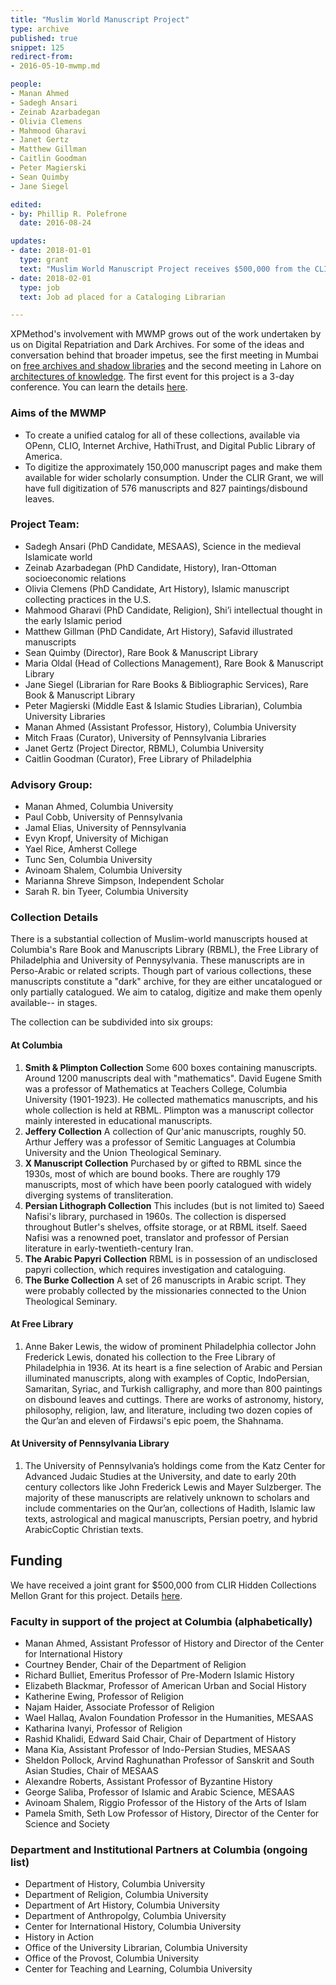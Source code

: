 ```yaml
---
title: "Muslim World Manuscript Project"
type: archive
published: true
snippet: 125
redirect-from:
- 2016-05-10-mwmp.md

people:
- Manan Ahmed
- Sadegh Ansari
- Zeinab Azarbadegan
- Olivia Clemens
- Mahmood Gharavi
- Janet Gertz
- Matthew Gillman
- Caitlin Goodman
- Peter Magierski
- Sean Quimby
- Jane Siegel

edited:
- by: Phillip R. Polefrone
  date: 2016-08-24

updates:
- date: 2018-01-01
  type: grant
  text: "Muslim World Manuscript Project receives $500,000 from the CLIR Hidden Collections Mellon Grant"
- date: 2018-02-01
  type: job
  text: Job ad placed for a Cataloging Librarian

---
```


XPMethod's involvement with MWMP grows out of the work undertaken by us on
Digital Repatriation and Dark Archives. For some of the ideas and conversation
behind that broader impetus, see the first meeting in Mumbai on [free archives
and shadow
libraries](http://xpmethod.plaintext.in/knowledge-design-studio/digital-justice.html)
and the second meeting in Lahore on [architectures of
knowledge](http://xpmethod.plaintext.in/events/lahore.html). The first event
for this project is a 3-day conference. You can learn the details
[here](http://xpmethod.plaintext.in/events/mwmpconf.html).  

### Aims of the MWMP

* To create a unified catalog for all of these collections, available via OPenn, CLIO, Internet Archive, HathiTrust, and Digital Public Library of America.
* To digitize the approximately 150,000 manuscript pages and make them available for wider scholarly consumption. Under the CLIR Grant, we will have full digitization of 576 manuscripts and 827 paintings/disbound leaves.


### Project Team: 

* Sadegh Ansari (PhD Candidate, MESAAS), Science in the medieval Islamicate world
* Zeinab Azarbadegan (PhD Candidate, History), Iran-Ottoman socioeconomic relations
* Olivia Clemens (PhD Candidate, Art History), Islamic manuscript collecting practices in the U.S.
* Mahmood Gharavi (PhD Candidate, Religion), Shi’i intellectual thought in the early Islamic period
* Matthew Gillman (PhD Candidate, Art History), Safavid illustrated manuscripts
* Sean Quimby (Director), Rare Book & Manuscript Library
* Maria Oldal (Head of Collections Management), Rare Book & Manuscript Library
* Jane Siegel (Librarian for Rare Books & Bibliographic Services), Rare Book & Manuscript Library
* Peter Magierski (Middle East & Islamic Studies Librarian), Columbia University Libraries
* Manan Ahmed (Assistant Professor, History), Columbia University 
* Mitch Fraas (Curator), University of Pennsylvania Libraries
* Janet Gertz (Project Director, RBML), Columbia University
* Caitlin Goodman (Curator), Free Library of Philadelphia

### Advisory Group:

* Manan Ahmed, Columbia University
* Paul Cobb, University of Pennsylvania
* Jamal Elias, University of Pennsylvania
* Evyn Kropf, University of Michigan
* Yael Rice, Amherst College
* Tunc Sen, Columbia University
* Avinoam Shalem, Columbia University
* Marianna Shreve Simpson, Independent Scholar
* Sarah R. bin Tyeer, Columbia University

### Collection Details

There is a substantial collection of Muslim-world manuscripts housed at Columbia's Rare Book and Manuscripts Library (RBML), the Free Library of Philadelphia and University of Pennysylvania. These manuscripts are in Perso-Arabic or related scripts. Though part of various collections, these manuscripts constitute a "dark" archive, for they are either uncatalogued or only partially catalogued. We aim to catalog, digitize and make them openly available-- in stages.

The collection can be subdivided into six groups: 

#### At Columbia
1. **Smith & Plimpton Collection** Some 600 boxes containing manuscripts. Around 1200 manuscripts deal with "mathematics". David Eugene Smith was a professor of Mathematics at Teachers College, Columbia University (1901-1923). He collected mathematics manuscripts, and his whole collection is held at RBML. Plimpton was a manuscript collector mainly interested in educational manuscripts.
2. **Jeffery Collection** A collection of Qur'anic manuscripts, roughly 50. Arthur Jeffery was a professor of Semitic Languages at Columbia University and the Union Theological Seminary. 
3. **X Manuscript Collection** Purchased by or gifted to RBML since the 1930s, most of which are bound books. There are roughly 179 manuscripts, most of which have been poorly catalogued with widely diverging systems of transliteration.
4. **Persian Lithograph Collection** This includes (but is not limited to) Saeed Nafisi's library, purchased in 1960s. The collection is dispersed throughout Butler's shelves, offsite storage, or at RBML itself. Saeed Nafisi was a renowned poet, translator and professor of Persian literature in early-twentieth-century Iran.
5. **The Arabic Papyri Collection** RBML is in possession of an undisclosed papyri collection, which requires investigation and cataloguing.
6. **The Burke Collection** A set of 26 manuscripts in Arabic script. They were probably collected by the missionaries connected to the Union Theological Seminary.

#### At Free Library

1. Anne Baker Lewis, the widow of prominent Philadelphia collector John Frederick Lewis, donated his collection to the Free Library of Philadelphia in 1936. At its heart is a fine selection of Arabic and Persian illuminated manuscripts, along with examples of Coptic, Indo­Persian, Samaritan, Syriac, and Turkish calligraphy, and more than 800 paintings on disbound leaves and cuttings. There are works of astronomy, history, philosophy, religion, law, and literature, including two dozen copies of the Qur’an and eleven of Firdawsi's epic poem, the Shahnama.

#### At University of Pennsylvania Library

1. The University of Pennsylvania’s holdings come from the Katz Center for Advanced Judaic Studies at the University, and date to early 20th century collectors like John Frederick Lewis and Mayer Sulzberger. The majority of these manuscripts are relatively unknown to scholars and include commentaries on the Qur’an, collections of Hadith, Islamic law texts, astrological and magical manuscripts, Persian poetry, and hybrid Arabic­Coptic Christian texts.


## Funding

We have received a joint grant for $500,000 from CLIR Hidden Collections
Mellon Grant for this project. Details
[here](http://library.columbia.edu/news/libraries/2017/2018-01-04_Muslim_Manuscripts_Grant.html).

### Faculty in support of the project at Columbia (alphabetically)

* Manan Ahmed, Assistant Professor of History and Director of the Center for International History
* Courtney Bender, Chair of the Department of Religion
* Richard Bulliet, Emeritus Professor of Pre-Modern Islamic History
* Elizabeth Blackmar, Professor of American Urban and Social History
* Katherine Ewing, Professor of Religion
* Najam Haider, Associate Professor of Religion
* Wael Hallaq, Avalon Foundation Professor in the Humanities, MESAAS
* Katharina Ivanyi, Professor of Religion
* Rashid Khalidi, Edward Said Chair, Chair of Department of History
* Mana Kia, Assistant Professor of Indo-Persian Studies, MESAAS
* Sheldon Pollock, Arvind Raghunathan Professor of Sanskrit and South Asian Studies, Chair of MESAAS
* Alexandre Roberts, Assistant Professor of Byzantine History
* George Saliba, Professor of Islamic and Arabic Science, MESAAS
* Avinoam Shalem, Riggio Professor of the History of the Arts of Islam
* Pamela Smith, Seth Low Professor of History, Director of the Center for Science and Society

### Department and Institutional Partners at Columbia (ongoing list)

* Department of History, Columbia University
* Department of Religion, Columbia University
* Department of Art History, Columbia University
* Department of Anthropolgy, Columbia University
* Center for International History, Columbia University
* History in Action
* Office of the University Librarian, Columbia University
* Office of the Provost, Columbia University
* Center for Teaching and Learning, Columbia University

